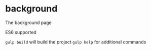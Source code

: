 # background

The background page

ES6 supported

`gulp build` will build the project
`gulp help` for additional commands
